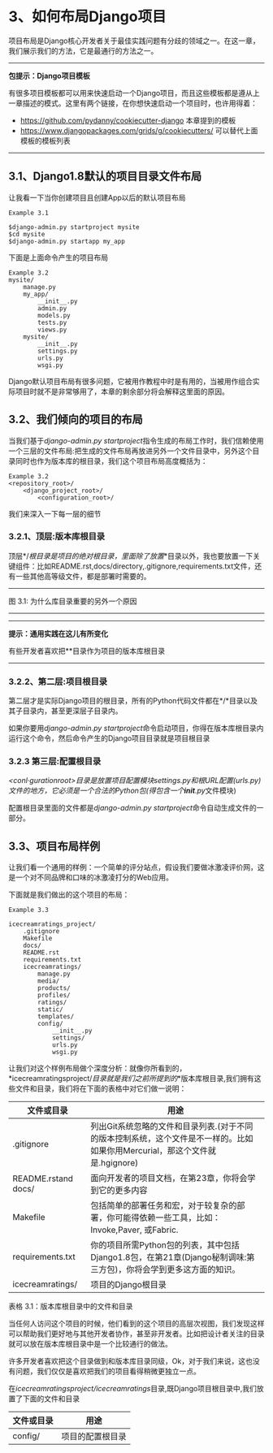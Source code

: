 # 3、如何布局Django项目

项目布局是Django核心开发者关于最佳实践问题有分歧的领域之一。在这一章，我们展示我们的方法，它是最通行的方法之一。

-----------------------
**包提示：Django项目模板**

有很多项目模板都可以用来快速启动一个Django项目，而且这些模板都是遵从上一章描述的模式。这里有两个链接，在你想快速启动一个项目时，也许用得着：

- https://github.com/pydanny/cookiecutter-django 本章提到的模板
- https://www.djangopackages.com/grids/g/cookiecutters/ 可以替代上面模板的模板列表

-----------------------

## 3.1、Django1.8默认的项目目录文件布局

让我看一下当你创建项目且创建App以后的默认项目布局

```
Example 3.1

$django-admin.py startproject mysite
$cd mysite
$django-admin.py startapp my_app
```

下面是上面命令产生的项目布局

```
Example 3.2
mysite/
    manage.py
    my_app/
        __init__.py
        admin.py
        models.py
        tests.py
        views.py
    mysite/
        __init__.py
        settings.py
        urls.py
        wsgi.py
```        

Django默认项目布局有很多问题，它被用作教程中时是有用的，当被用作组合实际项目时就不是非常够用了，本章的剩余部分将会解释这里面的原因。

## 3.2、我们倾向的项目的布局

当我们基于*django-admin.py startproject*指令生成的布局工作时，我们信赖使用一个三层的文件布局:把生成的文件布局再放进另外一个文件目录中，另外这个目录同时也作为版本库的根目录，我们这个项目布局高度概括为：
```
Example 3.2
<repository_root>/
    <django_project_root>/
        <configuration_root>/
```
我们来深入一下每一层的细节

### 3.2.1、顶层:版本库根目录

顶层*<repositoryroot>/*根目录是项目的绝对根目录，里面除了放置*<djangoprojectroot>*目录以外，我也要放置一下关键组件：比如README.rst,docs/directory,.gitignore,requirements.txt文件，还有一些其他高等级文件，都是部署时需要的。

-----------------------

图 3.1: 为什么库目录重要的另外一个原因

-----------------------

-----------------------
**提示：通用实践在这儿有所变化**

有些开发者喜欢把*<djangoprojectroot>*目录作为项目的版本库根目录

-----------------------

### 3.2.2、第二层:项目根目录

第二层才是实际Django项目的根目录，所有的Python代码文件都在*<djangoprojectroot>/*目录以及其子目录内，甚至更深层子目录内。

如果你要用*django-admin.py startproject*命令启动项目，你得在版本库根目录内运行这个命令，然后命令产生的Django项目目录就是项目根目录

### 3.2.3 第三层:配置根目录

*<conl·gurationroot>*目录是放置项目配置模块settings.py和根URL配置(urls.py)文件的地方，它必须是一个合法的Python包(得包含一个*__init__.py*文件模块)

配置根目录里面的文件都是*django-admin.py startproject*命令自动生成文件的一部分。

## 3.3、项目布局样例

让我们看一个通用的样例：一个简单的评分站点，假设我们要做冰激凌评价网，这是一个对不同品牌和口味的冰激凌打分的Web应用。

下面就是我们做出的这个项目的布局：

```
Example 3.3

icecreamratings_project/
    .gitignore
    Makefile
    docs/
    README.rst
    requirements.txt
    icecreamratings/
        manage.py
        media/
        products/
        profiles/
        ratings/
        static/
        templates/
        config/
            __init__.py
            settings/
            urls.py
            wsgi.py
```
让我们对这个样例布局做个深度分析：就像你所看到的，*icecreamratingsproject/*目录就是我们之前所提到的*<repositoryroot>*版本库根目录,我们拥有这些文件和目录，我们将在下面的表格中对它们做一说明：

文件或目录      | 用途   
----------------|--------------
.gitignore      |列出Git系统忽略的文件和目录列表.(对于不同的版本控制系统，这个文件是不一样的。比如如果你用Mercurial，那这个文件就是.hgignore)
README.rstand docs/ |面向开发者的项目文档，在第23章，你将会学到它的更多内容
Makefile | 包括简单的部署任务和宏，对于较复杂的部署，你可能得依赖一些工具，比如：Invoke,Paver, 或Fabric.
requirements.txt | 你的项目所需Python包的列表，其中包括Django1.8包，在第21章(Django秘制调味:第三方包)，你将会学到更多这方面的知识。
icecreamratings/ | 项目的Django根目录

表格 3.1：版本库根目录中的文件和目录

当任何人访问这个项目的时候，他们看到的这个项目的高层次视图，我们发现这样可以帮助我们更好地与其他开发者协作，甚至非开发者。比如把设计者关注的目录就可以放在版本库根目录中是一个比较通行的做法。

许多开发者喜欢把这个目录做到和版本库目录同级，Ok，对于我们来说，这也没有问题，我们仅仅是喜欢把我们的项目看得稍微更独立一点。

在*icecreamratingsproject/icecreamratings*目录,既Django项目根目录中,我们放置了下面的文件和目录

文件或目录      | 用途   
----------------|--------------
config/   |项目的配置根目录
